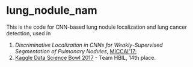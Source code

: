 # lung_nodule_nam

This is the code for CNN-based lung nodule localization and lung cancer detection, used in <br />
1) *Discriminative Localization in CNNs for Weakly-Supervised Segmentation of Pulmonary Nodules*, [MICCAI'17](https://arxiv.org/abs/1707.01086); <br />
2) [Kaggle Data Science Bowl 2017](https://www.kaggle.com/c/data-science-bowl-2017) - Team HBIL, 14th place.
